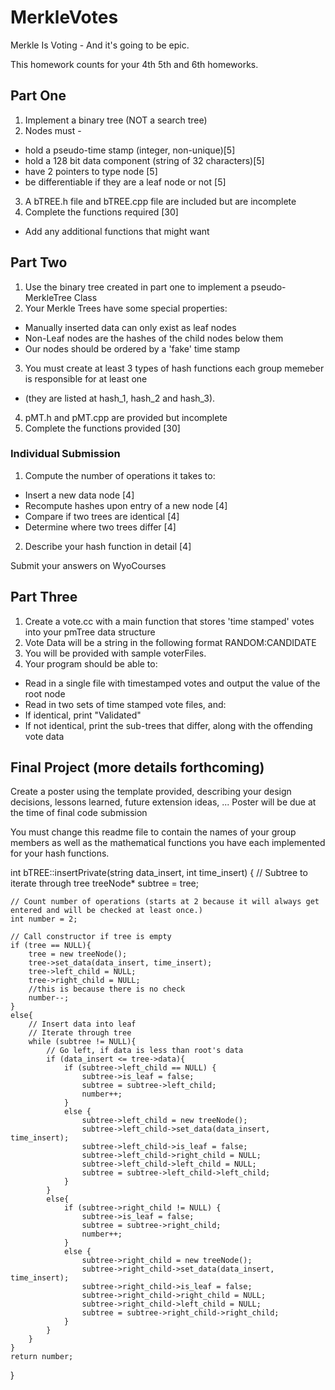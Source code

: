 # MerkleVotes

Merkle Is Voting - And it's going to be epic.

This homework counts for your 4th 5th and 6th homeworks.

## Part One
1. Implement a binary tree (NOT a search tree)
2. Nodes must -
  * hold a pseudo-time stamp (integer, non-unique)[5]
  * hold a 128 bit data component (string of 32 characters)[5]
  * have 2 pointers to type node [5]
  * be differentiable if they are a leaf node or not [5]
3. A bTREE.h file and bTREE.cpp file are included but are incomplete
4. Complete the functions required [30]
  * Add any additional functions that might want

## Part Two
1. Use the binary tree created in part one to implement a pseudo-MerkleTree Class
2. Your Merkle Trees have some special properties:
  * Manually inserted data can only exist as leaf nodes
  * Non-Leaf nodes are the hashes of the child nodes below them
  * Our nodes should be ordered by a 'fake' time stamp
3. You must create at least 3 types of hash functions each group memeber is responsible for at least one
  * (they are listed at hash_1, hash_2 and hash_3).
4. pMT.h and pMT.cpp are provided but incomplete
5. Complete the functions provided [30]

### Individual Submission
1. Compute the number of operations it takes to:
  * Insert a new data node [4]
  * Recompute hashes upon entry of a new node [4]
  * Compare if two trees are identical [4]
  *  Determine where two trees differ [4]
2. Describe your hash function in detail [4]

Submit your answers on WyoCourses

## Part Three
1. Create a vote.cc with a main function that stores 'time stamped' votes into your pmTree data structure
2. Vote Data will be a string in the following format RANDOM:CANDIDATE
3. You will be provided with sample voterFiles.
4. Your program should be able to:
  * Read in a single file with timestamped votes and output the value of the root node 
  * Read in two sets of time stamped vote files, and:
  * If identical, print "Validated"
  * If not identical, print the sub-trees that differ, along with the offending vote data 

## Final Project (more details forthcoming)
Create a poster using the template provided, describing your design decisions, lessons learned, future extension ideas, ...
Poster will be due at the time of final code submission

You must change this readme file to contain the names of your group members as well as the mathematical functions you have each implemented for your hash functions.




int bTREE::insertPrivate(string data_insert, int time_insert)
{
	// Subtree to iterate through tree
	treeNode* subtree = tree;

	// Count number of operations (starts at 2 because it will always get entered and will be checked at least once.)
	int number = 2;

	// Call constructor if tree is empty
	if (tree == NULL){
		tree = new treeNode();
		tree->set_data(data_insert, time_insert);
		tree->left_child = NULL;
		tree->right_child = NULL;
		//this is because there is no check
		number--;
	}
	else{
		// Insert data into leaf
		// Iterate through tree 
		while (subtree != NULL){
			// Go left, if data is less than root's data
			if (data_insert <= tree->data){
				if (subtree->left_child == NULL) {
					subtree->is_leaf = false;
					subtree = subtree->left_child;
					number++;
				}
				else {
					subtree->left_child = new treeNode();
					subtree->left_child->set_data(data_insert, time_insert);
					subtree->left_child->is_leaf = false;
					subtree->left_child->right_child = NULL;
					subtree->left_child->left_child = NULL;
					subtree = subtree->left_child->left_child;
				}
			}
			else{
				if (subtree->right_child != NULL) {
					subtree->is_leaf = false;
					subtree = subtree->right_child;
					number++;
				}
				else {
					subtree->right_child = new treeNode();
					subtree->right_child->set_data(data_insert, time_insert);
					subtree->right_child->is_leaf = false;
					subtree->right_child->right_child = NULL;
					subtree->right_child->left_child = NULL;
					subtree = subtree->right_child->right_child;
				}
			}
		}
	}
	return number;
}